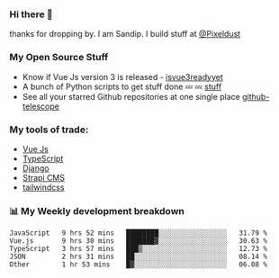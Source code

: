 ### Hi there 👋

thanks for dropping by.
I am Sandip. I build stuff at [@Pixeldust](github.com/pixeldust-in/)

###  **My Open Source Stuff**

 - Know if Vue Js version 3 is released -  [isvue3readyyet](https://github.com/sandiprb/isvue3readyyet)
 - A bunch of Python scripts to get stuff done 💤 💤 [stuff](https://github.com/sandiprb/stuff)
 - See all your starred Github repositories at one single place [github-telescope](https://github.com/sandiprb/github-telescope)



###  **My tools of trade:**
 - [Vue Js](https://github.com/vuejs/vue/)
 - [TypeScript](https://github.com/microsoft/TypeScript)
 - [Django](github.com/django/django)
 - [Strapi CMS](github.com/strapi/strapi)
 - [tailwindcss](https://github.com/tailwindlabs/tailwindcss)


###  📊 **My Weekly development breakdown**
<!--START_SECTION:waka-->
```text
JavaScript   9 hrs 52 mins   ████████░░░░░░░░░░░░░░░░░   31.79 % 
Vue.js       9 hrs 30 mins   ███████▓░░░░░░░░░░░░░░░░░   30.63 % 
TypeScript   3 hrs 57 mins   ███▒░░░░░░░░░░░░░░░░░░░░░   12.73 % 
JSON         2 hrs 31 mins   ██░░░░░░░░░░░░░░░░░░░░░░░   08.14 % 
Other        1 hr 53 mins    █▓░░░░░░░░░░░░░░░░░░░░░░░   06.08 % 
```
<!--END_SECTION:waka-->
